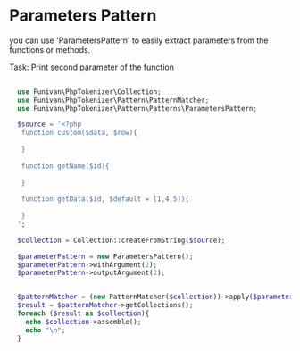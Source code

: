 # Parameters Pattern
you can use 'ParametersPattern' to easily extract parameters from the functions or methods.

Task: Print second parameter of the function
```php
  
  use Funivan\PhpTokenizer\Collection;
  use Funivan\PhpTokenizer\Pattern\PatternMatcher;
  use Funivan\PhpTokenizer\Pattern\Patterns\ParametersPattern;

  $source = '<?php  
   function custom($data, $row){
   
   }
   
   function getName($id){
   
   }
   
   function getData($id, $default = [1,4,5]){
   
   }
  ';

  $collection = Collection::createFromString($source);

  $parameterPattern = new ParametersPattern();
  $parameterPattern->withArgument(2);
  $parameterPattern->outputArgument(2);


  $patternMatcher = (new PatternMatcher($collection))->apply($parameterPattern);
  $result = $patternMatcher->getCollections();
  foreach ($result as $collection){
    echo $collection->assemble();
    echo "\n";
  }
```